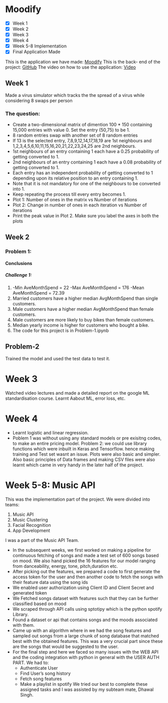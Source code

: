 # Moodify
- [x] Week 1
- [x] Week 2
- [x] Week 3
- [x] Week 4
- [x] Week 5-8 Implementation
- [x] Final Application Made

This is the application we have made: [Moodify](https://share.streamlit.io/e-kritheesh/mooodify_app/moodify_app.py)
This is the back- end of the project: [GitHub](https://github.com/E-Kritheesh/mooodify_app)
The video on how to use the application: [Video](https://drive.google.com/file/d/1vUvba-03rLygTVkayLIZKHDA4PuI-gaU/view?usp=sharing)

## Week 1

Made a virus simulator which tracks the the spread of a virus while considering 8 swaps per person
### The question:
* Create a two-dimensional matrix of dimention 100 * 150 containing 15,000 entries with value 0. Set the entry (50,75) to be 1.
* 8 random entries swap with another set of 8 random entries
* If 13 is the selected entry, 7,8,9,12,14,17,18,19 are 1st neighbours and 1,2,3,4,5,6,10,11,15,16,20,21,22,23,24,25 are 2nd neighbours.
* 1st neighbours of an entry containing 1 each have a 0.25 probability of getting converted to 1.
* 2nd neighbours of an entry containing 1 each have a 0.08 probability of getting converted to 1.
* Each entry has an independent probability of getting converted to 1 depending upon its relative position to an entry containing 1.
* Note that it is not mandatory for one of the neighbours to be converted into 1.
* Keep repeating the process till every entry becomes 1.
* Plot 1: Number of ones in the matrix vs Number of iterations
* Plot 2: Change in number of ones in each iteration vs Number of iterations
* Print the peak value in Plot 2. Make sure you label the axes in both the plots

## Week 2

### Problem 1:

#### Conclusions
##### Challenge 1:

1. -Min AveMonthSpend = 22
   -Max AveMonthSpend = 176
   -Mean AveMonthSpend = 72.39
2. Married customers have a higher median AvgMonthSpend than single customers.
3. Male customers have a higher median AvgMonthSpend than female customers.
4. Male customers are more likely to buy bikes than female customers.
5. Median yearly income is higher for customers who bought a bike.
6. The code for this project is in Problem-1.ipynb
## Problem-2
Trained the model and used the test data to test it.


# Week 3
Watched video lectures and made a detailed report on the google ML standardisation course. Learnt Aabout ML, error loss, etc.

# Week 4
* Learnt logistic and linear regression.
* Poblem 1 was without using any standard models or pre exisitng codes, to make an entire pricing model.
Problem 2: we could use library functions which were inbuilt in Keras and Tensorflow. hence making training and Test set wasnt an issue. Plots were also basic and simpler.
Also basic principles of Data frames and making CSV files were also learnt which came in very handy in the later half of the project.
 
# Week 5-8: Music API
This was the implementation part of the project. 
We were divided into teams:
1. Music API
2. Music Clustering
3. Facial Recognition
4. App Development

I was a part of the Music API Team. 
* In the subsequent weeks, we first worked on making a pipeline for continuous fetching of songs and made a test set of 600 songs based on mood. We also hand picked the 16 features for our model ranging from danceability, energy, tone, pitch,duration etc.
* After picking out the features, we prepared a code to first generate the access token for the user and then another code to fetch the songs with their feature data using the song ids
* We enabled user authorization using Client ID and Client Secret and generated token
* We Fetched songs dataset with features such that they can be further classified based on mood 
* We scraped through API calls using sptotipy which is the python spotify Library.
* Found a dataset or api that contains songs and the moods associated with them.
* Came up with an algorithm where in we had the song features and sampled out songs from a large chunk of song database that matched best with the obtained features. This was a very crucial part since these are the songs that would be suggested to the user.
* For the final step and here we faced so many issues with the WEB API and the coding integration with python in general with the USER AUTH PART. We had to:
  - Authenticate User  
  - Find User’s song history
  - Fetch song features
  - Make a playlist in spotify
We tried our best to complete these assigned tasks and I was assisted by my subteam mate, Dhawal Singh. 



